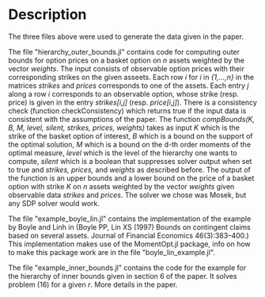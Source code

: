 # Description 

The three files above were used to generate the data given in the paper.

The file "hierarchy_outer_bounds.jl" contains code for computing outer bounds for option prices on a basket option on *n* assets weighted by the vector *weights*. The input consists of observable option prices with their corresponding strikes on the given asseets. Each row *i* for *i* in *{1,...,n}* in the matrices *strikes* and *prices* corresponds to one of the assets. Each entry *j* along a row *i* corresponds to an observable option, whose strike (resp. price) is given in the entry *strikes[i,j]* (resp. *price[i,j]*). There is a consistency check (function checkConsistency) which returns true if the input data is consistent with the assumptions of the paper. The function *compBounds(K, B, M, level, silent, strikes, prices, weights)* takes as input *K* which is the strike of the basket option of interest, *B* which is a bound on the support of the optimal solution, *M* which is a bound on the d-th order moments of the optimal measure, *level* which is the level of the hierarchy one wants to compute, *silent* which is a boolean that suppresses solver output when set to true and *strikes, prices,* and *weights* as described before. The output of the function is an upper bounds and a lower bound on the price of a basket option with strike *K* on *n* assets weighted by the vector *weights* given observable data *strikes* and *prices*. The solver we chose was Mosek, but any SDP solver would work. 

The file "example_boyle_lin.jl" contains the implementation of the example by Boyle and Linh in (Boyle PP, Lin XS (1997) Bounds on contingent claims based on several assets. Journal of Financial Economics 46(3):383–400.) This implementation makes use of the MomentOpt.jl package, info on how to make this package work are in the file "boyle_lin_example.jl". 

The file "example_inner_bounds.jl" contains the code for the example for the hierarchy of inner bounds given in section 6 of the paper. It solves problem (16) for a given *r*. More details in the paper. 
